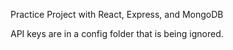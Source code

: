Practice Project with React, Express, and MongoDB

API keys are in a config folder that is being ignored.
